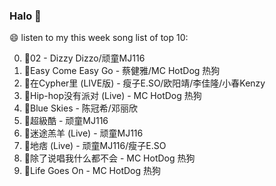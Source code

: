

### Halo 👋

😄 listen to my this week song list of top 10:

0. 🌈02 - Dizzy Dizzo/顽童MJ116
1. 🌈Easy Come Easy Go - 蔡健雅/MC HotDog 热狗
2. 🌈在Cypher里  (LIVE版) - 瘦子E.SO/欧阳靖/李佳隆/小春Kenzy
3. 🌈Hip-hop没有派对 (Live) - MC HotDog 热狗
4. 🌈Blue Skies - 陈冠希/邓丽欣
5. 🌈超級酷 - 顽童MJ116
6. 🌈迷途羔羊 (Live) - 顽童MJ116
7. 🌈地痞 (Live) - 顽童MJ116/瘦子E.SO
8. 🌈除了说唱我什么都不会 - MC HotDog 热狗
9. 🌈Life Goes On - MC HotDog 热狗

